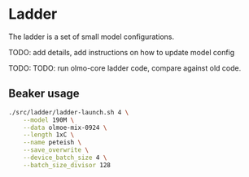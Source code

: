 
# Ladder

The ladder is a set of small model configurations.

TODO: add details, add instructions on how to update model config

TODO: TODO: run olmo-core ladder code, compare against old code.

## Beaker usage

```bash
./src/ladder/ladder-launch.sh 4 \
    --model 190M \
    --data olmoe-mix-0924 \
    --length 1xC \
    --name peteish \
    --save_overwrite \
    --device_batch_size 4 \
    --batch_size_divisor 128
```